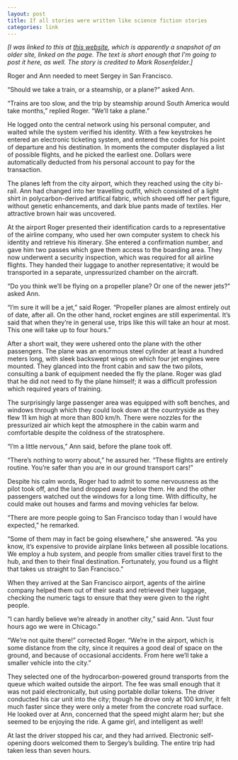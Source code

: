 ```yaml
---
layout: post
title: If all stories were written like science fiction stories
categories: link
---
```

*[I was linked to this at [this website](http://lpix.org/sslptest/index.php?id=224), which is apparently a snapshot of an older site, linked on the page. The text is short enough that I'm going to post it here, as well. The story is credited to Mark Rosenfelder.]*

Roger and Ann needed to meet Sergey in San Francisco.

“Should we take a train, or a steamship, or a plane?” asked Ann.

“Trains are too slow, and the trip by steamship around South America would take months,” replied Roger. “We’ll take a plane.”

He logged onto the central network using his personal computer, and waited while the system verified his identity. With a few keystrokes he entered an electronic ticketing system, and entered the codes for his point of departure and his destination. In moments the computer displayed a list of possible flights, and he picked the earliest one. Dollars were automatically deducted from his personal account to pay for the transaction.

The planes left from the city airport, which they reached using the city bi-rail. Ann had changed into her travelling outfit, which consisted of a light shirt in polycarbon-derived artifical fabric, which showed off her pert figure, without genetic enhancements, and dark blue pants made of textiles. Her attractive brown hair was uncovered.

At the airport Roger presented their identification cards to a representative of the airline company, who used her own computer system to check his identity and retrieve his itinerary. She entered a confirmation number, and gave him two passes which gave them access to the boarding area. They now underwent a security inspection, which was required for all airline flights. They handed their luggage to another representative; it would be transported in a separate, unpressurized chamber on the aircraft.

“Do you think we’ll be flying on a propeller plane? Or one of the newer jets?” asked Ann.

“I’m sure it will be a jet,” said Roger. “Propeller planes are almost entirely out of date, after all. On the other hand, rocket engines are still experimental. It’s said that when they’re in general use, trips like this will take an hour at most. This one will take up to four hours.”

After a short wait, they were ushered onto the plane with the other passengers. The plane was an enormous steel cylinder at least a hundred meters long, with sleek backswept wings on which four jet engines were mounted. They glanced into the front cabin and saw the two pilots, consulting a bank of equipment needed the fly the plane. Roger was glad that he did not need to fly the plane himself; it was a difficult profession which required years of training.

The surprisingly large passenger area was equipped with soft benches, and windows through which they could look down at the countryside as they flew 11 km high at more than 800 km/h. There were nozzles for the pressurized air which kept the atmosphere in the cabin warm and comfortable despite the coldness of the stratosphere.

“I’m a little nervous,” Ann said, before the plane took off.

“There’s nothing to worry about,” he assured her. “These flights are entirely routine. You’re safer than you are in our ground transport cars!”

Despite his calm words, Roger had to admit to some nervousness as the pilot took off, and the land dropped away below them. He and the other passengers watched out the windows for a long time. With difficulty, he could make out houses and farms and moving vehicles far below.

“There are more people going to San Francisco today than I would have expected,” he remarked.

“Some of them may in fact be going elsewhere,” she answered. “As you know, it’s expensive to provide airplane links between all possible locations. We employ a hub system, and people from smaller cities travel first to the hub, and then to their final destination. Fortunately, you found us a flight that takes us straight to San Francisco.”

When they arrived at the San Francisco airport, agents of the airline company helped them out of their seats and retrieved their luggage, checking the numeric tags to ensure that they were given to the right people.

“I can hardly believe we’re already in another city,” said Ann. “Just four hours ago we were in Chicago.”

“We’re not quite there!” corrected Roger. “We’re in the airport, which is some distance from the city, since it requires a good deal of space on the ground, and because of occasional accidents. From here we’ll take a smaller vehicle into the city.”

They selected one of the hydrocarbon-powered ground transports from the queue which waited outside the airport. The fee was small enough that it was not paid electronically, but using portable dollar tokens. The driver conducted his car unit into the city; though he drove only at 100 km/hr, it felt much faster since they were only a meter from the concrete road surface. He looked over at Ann, concerned that the speed might alarm her; but she seemed to be enjoying the ride. A game girl, and intelligent as well!

At last the driver stopped his car, and they had arrived. Electronic self-opening doors welcomed them to Sergey’s building. The entire trip had taken less than seven hours.
